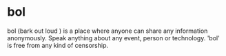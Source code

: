 bol
===

bol (bark out loud ) is a place where anyone can share any information anonymously. Speak anything about any event, person or technology. 'bol' is free from any kind of censorship.  
